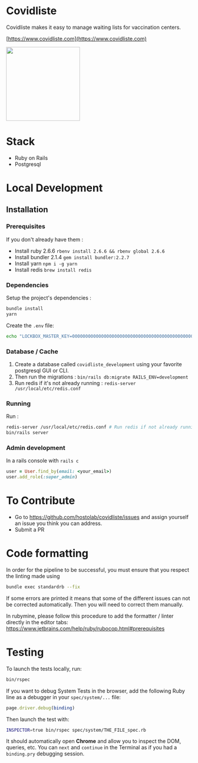 # Covidliste

Covidliste makes it easy to manage waiting lists for vaccination centers.

[https://www.covidliste.com](https://www.covidliste.com)

<img src='https://www.pasteur.fr/sites/default/files/styles/media-wide/public/rubrique_linstitut_pasteur/notre_histoire/alexandre-yersin-institutpasteur_46576.jpg?itok=FL2T1kf4' width='200px'> </img>

# Stack

- Ruby on Rails
- Postgresql

# Local Development

## Installation

### Prerequisites

If you don't already have them :

- Install ruby 2.6.6 `rbenv install 2.6.6 && rbenv global 2.6.6`
- Install bundler 2.1.4 `gem install bundler:2.2.7`
- Install yarn `npm i -g yarn`
- Install redis `brew install redis`

### Dependencies

Setup the project's dependencies :

```bash
bundle install
yarn
```

Create the `.env` file:

```bash
echo "LOCKBOX_MASTER_KEY=0000000000000000000000000000000000000000000000000000000000000000" > .env 
```

### Database / Cache

1. Create a database called `covidliste_development` using your favorite postgresql GUI or CLI.
2. Then run the migrations : `bin/rails db:migrate RAILS_ENV=development`
3. Run redis if it's not already running : `redis-server /usr/local/etc/redis.conf`

### Running

Run :

```bash
redis-server /usr/local/etc/redis.conf # Run redis if not already running
bin/rails server
```

### Admin development

In a rails console with `rails c`

```ruby
user = User.find_by(email: <your_email>)
user.add_role(:super_admin)
```

# To Contribute

- Go to https://github.com/hostolab/covidliste/issues and assign yourself an issue you think you can address.
- Submit a PR

# Code formatting
In order for the pipeline to be successful, you must ensure that you respect the linting made using

```bash
bundle exec standardrb --fix   
```
If some errors are printed it means that some of the different issues can not be corrected automatically. 
Then you will need to correct them manually.

In rubymine, please follow this procedure to add the formatter / linter directly in the editor tabs:
https://www.jetbrains.com/help/ruby/rubocop.html#prerequisites
# Testing

To launch the tests locally, run:

```bash
bin/rspec
```

If you want to debug System Tests in the browser, add the following Ruby line as a debugger in your `spec/system/...` file:

```ruby
page.driver.debug(binding)
```

Then launch the test with:

```bash
INSPECTOR=true bin/rspec spec/system/THE_FILE_spec.rb
```

It should automatically open **Chrome** and allow you to inspect the DOM, queries, etc. You can `next` and `continue` in the Terminal as if you had a `binding.pry` debugging session.
